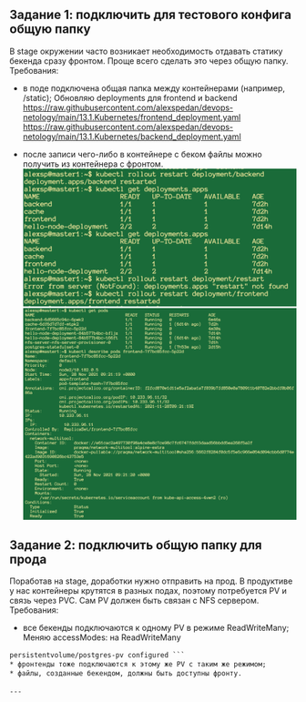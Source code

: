 ## Задание 1: подключить для тестового конфига общую папку
В stage окружении часто возникает необходимость отдавать статику бекенда сразу фронтом. Проще всего сделать это через общую папку. Требования:
* в поде подключена общая папка между контейнерами (например, /static);
Обновляю deployments для frontend и backend
https://raw.githubusercontent.com/alexspedan/devops-netology/main/13.1.Kubernetes/frontend_deployment.yaml
https://raw.githubusercontent.com/alexspedan/devops-netology/main/13.1.Kubernetes/backend_deployment.yaml

* после записи чего-либо в контейнере с беком файлы можно получить из контейнера с фронтом.
![](https://github.com/alexspedan/devops-netology/raw/main/13.2.PVC/13.2p1.png)
![](https://github.com/alexspedan/devops-netology/raw/main/13.2.PVC/13.2p2.png)

## Задание 2: подключить общую папку для прода
Поработав на stage, доработки нужно отправить на прод. В продуктиве у нас контейнеры крутятся в разных подах, поэтому потребуется PV и связь через PVC. Сам PV должен быть связан с NFS сервером. Требования:
* все бекенды подключаются к одному PV в режиме ReadWriteMany;
Меняю accessModes: на ReadWriteMany
``` alexsp@master1:~$ kubectl apply -f https://raw.githubusercontent.com/alexspedan/kubernetes_postgres_statefulset/master/storage.yml
persistentvolume/postgres-pv configured ```
* фронтенды тоже подключаются к этому же PV с таким же режимом;
* файлы, созданные бекендом, должны быть доступны фронту.

---